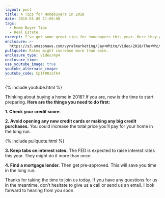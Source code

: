 ```yaml
---
layout: post
title: 4 Tips for Homebuyers in 2018
date: 2018-01-09 11:00:00
tags:
  - Home Buyer Tips
  - Real Estate
excerpt: I’ve got some great tips for homebuyers this year. Here they are.
enclosure: >-
  https://s3.amazonaws.com/vyralmarketing/Jay+White/Video/2018/The+White+Group+%257C+4+Tips+for+Homebuyers+in+2018.mp4
pullquote: Rates might increase more than once.
enclosure_type: video/mp4
enclosure_time:
use_youtube_image: true
youtube_alternate_image:
youtube_code: CpIT00zaTA4
---
```



{% include youtube.html %}

Thinking about buying a home in 2018? If you are, now is the time to start preparing. **Here are the things you need to do first:**

**1. Check your credit score.**

**2. Avoid opening any new credit cards or making any big credit purchases.** You could increase the total price you’ll pay for your home in the long run.

{% include pullquote.html %}

**3. Keep tabs on interest rates.** The FED is expected to raise interest rates this year. They might do it more than once.

**4. Find a mortgage lender.** Then get pre-approved. This will save you time in the long run.

Thanks for taking the time to join us today. If you have any questions for us in the meantime, don’t hesitate to give us a call or send us an email. I look forward to hearing from you soon.